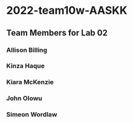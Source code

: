 # 2022-team10w-AASKK
## Team Members for Lab 02
### Allison Billing
### Kinza Haque
### Kiara McKenzie
### John Olowu
### Simeon Wordlaw
